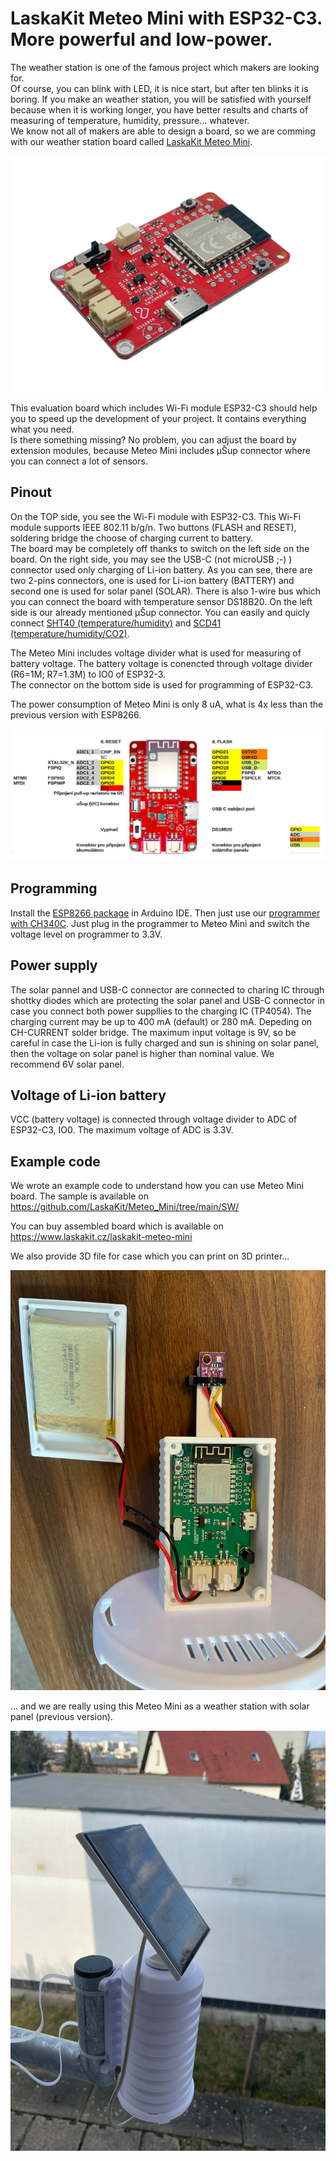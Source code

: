 # LaskaKit Meteo Mini with ESP32-C3. More powerful and low-power. 
The weather station is one of the famous project which makers are looking for.</br>
Of course, you can blink with LED, it is nice start, but after ten blinks it is boring. If you make an weather station, you will be satisfied with yourself because when it is working longer, you have better results and charts of measuring of temperature, humidity, pressure... whatever. </br>
We know not all of makers are able to design a board, so we are comming with our weather station board called [LaskaKit Meteo Mini](https://www.laskarduino.cz/laskakit-meteo-mini).</br>

![LaskaKit Meteo Mini with ESP32-C3](https://github.com/LaskaKit/Meteo_Mini/blob/main/img/1.jpg)

This evaluation board which includes Wi-Fi module ESP32-C3 should help you to speed up the development of your project. It contains everything what you need.</br>
Is there something missing? No problem, you can adjust the board by extension modules, because Meteo Mini includes μŠup connector where you can connect a lot of sensors.</br>

## Pinout

On the TOP side, you see the Wi-Fi module with ESP32-C3. 
This Wi-Fi module supports IEEE 802.11 b/g/n. Two buttons (FLASH and RESET), soldering bridge the choose of charging current to battery.</br>
The board may be completely off thanks to switch on the left side on the board. On the right side, you may see the USB-C (not microUSB ;-) ) connector used only charging of Li-ion battery. As you can see, there are two 2-pins connectors, one is used for Li-ion battery (BATTERY) and second one is used for solar panel (SOLAR).
There is also 1-wire bus which you can connect the board with temperature sensor DS18B20. On the left side is our already mentioned μŠup connector. You can easily and quicly connect [SHT40 (temperature/humidity)](https://www.laskakit.cz/laskakit-sht40-senzor-teploty-a-vlhkosti-vzduchu/) and [SCD41 (temperature/humidity/CO2)](https://www.laskakit.cz/laskakit-scd41-senzor-co2--teploty-a-vlhkosti-vzduchu/).

The Meteo Mini includes voltage divider what is used for measuring of battery voltage. The battery voltage is conencted through voltage divider (R6=1M; R7=1.3M) to IO0 of ESP32-3.</br>
The connector on the bottom side is used for programming of ESP32-C3.

The power consumption of Meteo Mini is only 8 uA, what is 4x less than the previous version with ESP8266.

![LaskaKit Meteo Mini with ESP32-C3 pinout](https://github.com/LaskaKit/Meteo_Mini/blob/main/img/MeteoMini_ESP32-C3_pinout.jpg)

## Programming

Install the [ESP8266 package](https://github.com/espressif/arduino-esp32) in Arduino IDE.
Then just use our [programmer with CH340C](https://www.laskakit.cz/laskakit-ch340-programmer-usb-c--microusb--uart/). Just plug in the programmer to Meteo Mini and switch the voltage level on programmer to 3.3V. 

## Power supply 

The solar pannel and USB-C connector are connected to charing IC through shottky diodes which are protecting the solar panel and USB-C connector in case you connect both power suppllies to the charging IC (TP4054).
The charging current may be up to 400 mA (default) or 280 mA. Depeding on CH-CURRENT solder bridge. The maximum input voltage is 9V, so be careful in case the Li-ion is fully charged and sun is shining on solar panel, then the voltage on solar panel is higher than nominal value. We recommend 6V solar panel. 

## Voltage of Li-ion battery
VCC (battery voltage) is connected through voltage divider to ADC of ESP32-C3, IO0.
The maximum voltage of ADC is 3.3V.

## Example code
We wrote an example code to understand how you can use Meteo Mini board. The sample is available on https://github.com/LaskaKit/Meteo_Mini/tree/main/SW/

You can buy assembled board which is available on https://www.laskakit.cz/laskakit-meteo-mini

We also provide 3D file for case which you can print on 3D printer...

![LaskaKit Meteo Mini 3D case](https://github.com/LaskaKit/Meteo_Mini/blob/main/img/MeteoMini_3Dcase.jpg)

... and we are really using this Meteo Mini as a weather station with solar panel (previous version).

![LaskaKit Meteo Mini Weather Station](https://github.com/LaskaKit/Meteo_Mini/blob/main/img/MeteoMini_weatherstation.jpg)


